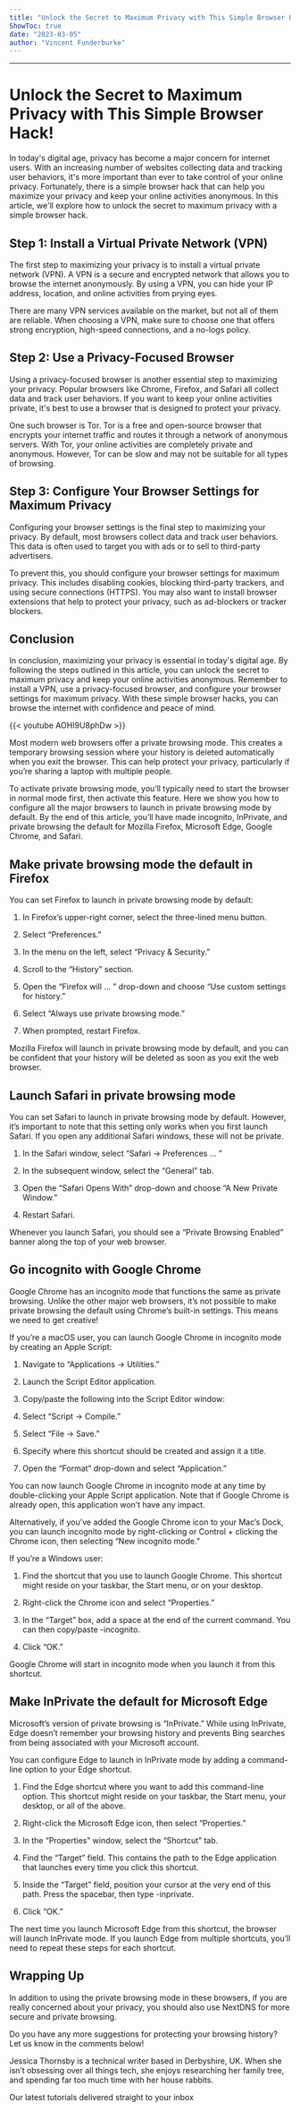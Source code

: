 ```yaml
---
title: "Unlock the Secret to Maximum Privacy with This Simple Browser Hack!"
ShowToc: true 
date: "2023-03-05"
author: "Vincent Funderburke"
---
```

*****
# Unlock the Secret to Maximum Privacy with This Simple Browser Hack!

In today's digital age, privacy has become a major concern for internet users. With an increasing number of websites collecting data and tracking user behaviors, it's more important than ever to take control of your online privacy. Fortunately, there is a simple browser hack that can help you maximize your privacy and keep your online activities anonymous. In this article, we'll explore how to unlock the secret to maximum privacy with a simple browser hack.

## Step 1: Install a Virtual Private Network (VPN)

The first step to maximizing your privacy is to install a virtual private network (VPN). A VPN is a secure and encrypted network that allows you to browse the internet anonymously. By using a VPN, you can hide your IP address, location, and online activities from prying eyes.

There are many VPN services available on the market, but not all of them are reliable. When choosing a VPN, make sure to choose one that offers strong encryption, high-speed connections, and a no-logs policy.

## Step 2: Use a Privacy-Focused Browser

Using a privacy-focused browser is another essential step to maximizing your privacy. Popular browsers like Chrome, Firefox, and Safari all collect data and track user behaviors. If you want to keep your online activities private, it's best to use a browser that is designed to protect your privacy.

One such browser is Tor. Tor is a free and open-source browser that encrypts your internet traffic and routes it through a network of anonymous servers. With Tor, your online activities are completely private and anonymous. However, Tor can be slow and may not be suitable for all types of browsing.

## Step 3: Configure Your Browser Settings for Maximum Privacy

Configuring your browser settings is the final step to maximizing your privacy. By default, most browsers collect data and track user behaviors. This data is often used to target you with ads or to sell to third-party advertisers.

To prevent this, you should configure your browser settings for maximum privacy. This includes disabling cookies, blocking third-party trackers, and using secure connections (HTTPS). You may also want to install browser extensions that help to protect your privacy, such as ad-blockers or tracker blockers.

## Conclusion

In conclusion, maximizing your privacy is essential in today's digital age. By following the steps outlined in this article, you can unlock the secret to maximum privacy and keep your online activities anonymous. Remember to install a VPN, use a privacy-focused browser, and configure your browser settings for maximum privacy. With these simple browser hacks, you can browse the internet with confidence and peace of mind.

{{< youtube AOHI9U8phDw >}} 



Most modern web browsers offer a private browsing mode. This creates a temporary browsing session where your history is deleted automatically when you exit the browser. This can help protect your privacy, particularly if you’re sharing a laptop with multiple people.
 
To activate private browsing mode, you’ll typically need to start the browser in normal mode first, then activate this feature. Here we show you how to configure all the major browsers to launch in private browsing mode by default. By the end of this article, you’ll have made incognito, InPrivate, and private browsing the default for Mozilla Firefox, Microsoft Edge, Google Chrome, and Safari. 
 
## Make private browsing mode the default in Firefox
 
You can set Firefox to launch in private browsing mode by default:
 
1. In Firefox’s upper-right corner, select the three-lined menu button.
 
2. Select “Preferences.”
 
3. In the menu on the left, select “Privacy & Security.”
 
4. Scroll to the “History” section.
 
5. Open the “Firefox will … ” drop-down and choose “Use custom settings for history.”
 
6. Select “Always use private browsing mode.”
 
7. When prompted, restart Firefox.
 
Mozilla Firefox will launch in private browsing mode by default, and you can be confident that your history will be deleted as soon as you exit the web browser.
 
## Launch Safari in private browsing mode
 
You can set Safari to launch in private browsing mode by default. However, it’s important to note that this setting only works when you first launch Safari. If you open any additional Safari windows, these will not be private. 
 
1. In the Safari window, select “Safari -> Preferences … ”
 
2. In the subsequent window, select the “General” tab.
 
3. Open the “Safari Opens With” drop-down and choose “A New Private Window.”
 
4. Restart Safari. 
 
Whenever you launch Safari, you should see a “Private Browsing Enabled” banner along the top of your web browser. 
 
## Go incognito with Google Chrome
 
Google Chrome has an incognito mode that functions the same as private browsing. Unlike the other major web browsers, it’s not possible to make private browsing the default using Chrome’s built-in settings. This means we need to get creative!
 
If you’re a macOS user, you can launch Google Chrome in incognito mode by creating an Apple Script:
 
1. Navigate to “Applications -> Utilities.” 
 
2. Launch the Script Editor application.
 
3. Copy/paste the following into the Script Editor window: 
 
4. Select “Script -> Compile.”
 
5. Select “File -> Save.”
 
6. Specify where this shortcut should be created and assign it a title. 
 
7. Open the “Format” drop-down and select “Application.”
 
You can now launch Google Chrome in incognito mode at any time by double-clicking your Apple Script application. Note that if Google Chrome is already open, this application won’t have any impact.
 
Alternatively, if you’ve added the Google Chrome icon to your Mac’s Dock, you can launch incognito mode by right-clicking or Control + clicking the Chrome icon, then selecting “New incognito mode.”
 
If you’re a Windows user:
 
1. Find the shortcut that you use to launch Google Chrome. This shortcut might reside on your taskbar, the Start menu, or on your desktop. 
 
2. Right-click the Chrome icon and select “Properties.” 
 
3. In the “Target” box, add a space at the end of the current command. You can then copy/paste -incognito.
 
4. Click “OK.”
 
Google Chrome will start in incognito mode when you launch it from this shortcut. 
 
## Make InPrivate the default for Microsoft Edge
 
Microsoft’s version of private browsing is “InPrivate.” While using InPrivate, Edge doesn’t remember your browsing history and prevents Bing searches from being associated with your Microsoft account. 
 
You can configure Edge to launch in InPrivate mode by adding a command-line option to your Edge shortcut. 
 
1. Find the Edge shortcut where you want to add this command-line option. This shortcut might reside on your taskbar, the Start menu, your desktop, or all of the above.
 
2. Right-click the Microsoft Edge icon, then select “Properties.”
 
3. In the “Properties” window, select the “Shortcut” tab.
 
4. Find the “Target” field. This contains the path to the Edge application that launches every time you click this shortcut. 
 
5. Inside the “Target” field, position your cursor at the very end of this path. Press the spacebar, then type -inprivate.
 
6. Click “OK.”
 
The next time you launch Microsoft Edge from this shortcut, the browser will launch InPrivate mode. If you launch Edge from multiple shortcuts, you’ll need to repeat these steps for each shortcut. 
 
## Wrapping Up 
 
In addition to using the private browsing mode in these browsers, if you are really concerned about your privacy, you should also use NextDNS for more secure and private browsing.
 
Do you have any more suggestions for protecting your browsing history? Let us know in the comments below!
 
Jessica Thornsby is a technical writer based in Derbyshire, UK. When she isn’t obsessing over all things tech, she enjoys researching her family tree, and spending far too much time with her house rabbits.
 
Our latest tutorials delivered straight to your inbox





